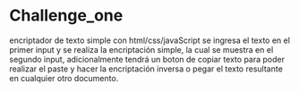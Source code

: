 # Challenge_one
encriptador de texto simple con html/css/javaScript
se ingresa el texto en el primer input y se realiza la encriptación simple, la cual se muestra en el segundo input, adicionalmente tendrá un boton de copiar texto para poder realizar el paste y hacer la encriptación inversa o pegar el texto resultante en cualquier otro documento.

